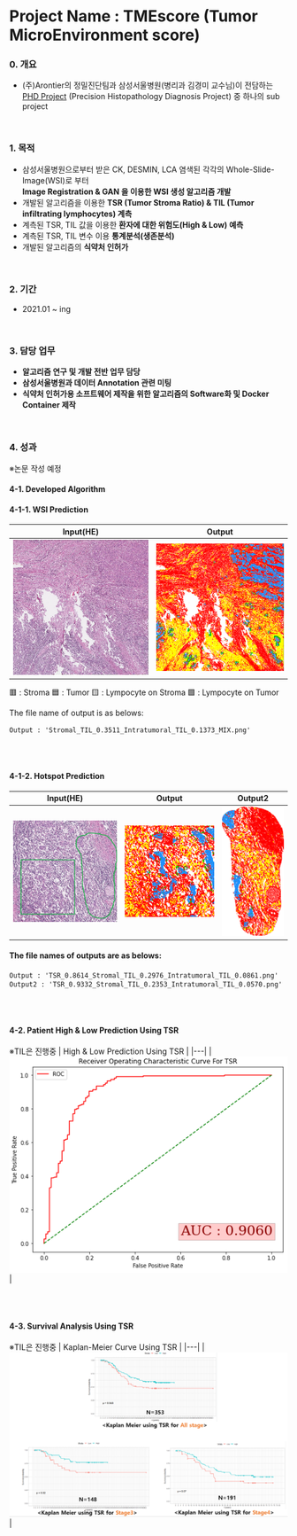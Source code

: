 # Project Name : TMEscore (Tumor MicroEnvironment score)

### 0. 개요
- (주)Arontier의 정밀진단팀과 삼성서울병원(병리과 김경미 교수님)이 전담하는   
[PHD Project](https://github.com/AhnHeeYoung/Projects-Arontier/blob/master/ICIscore/doc/PHD.PNG) (Precision Histopathology Diagnosis Project) 중 하나의 sub project   

<br />

### 1. 목적
- 삼성서울병원으로부터 받은 CK, DESMIN, LCA 염색된 각각의 Whole-Slide-Image(WSI)로 부터   
**Image Registration & GAN 을 이용한 WSI 생성 알고리즘 개발** 
- 개발된 알고리즘을 이용한 **TSR (Tumor Stroma Ratio) & TIL (Tumor infiltrating lymphocytes) 계측**
- 계측된 TSR, TIL 값을 이용한 **환자에 대한 위험도(High & Low) 예측**
- 계측된 TSR, TIL 변수 이용 **통계분석(생존분석)**
- 개발된 알고리즘의 **식약처 인허가**

<br />
  
### 2. 기간
- 2021.01 ~ ing

<br />

### 3. 담당 업무
- **알고리즘 연구 및 개발 전반 업무 담당**   
- **삼성서울병원과 데이터 Annotation 관련 미팅**
- **식약처 인허가용 소프트웨어 제작을 위한 알고리즘의 Software화 및 Docker Container 제작**   

<br />

### 4. 성과 
※논문 작성 예정   


#### 4-1. Developed Algorithm 
#### 4-1-1. WSI Prediction


| Input(HE) | Output |
|---|---|
|![./doc/Input.PNG](./doc/Input.PNG)|![./doc/Output.PNG](./doc/Output.PNG)|
 
:red_square: : Stroma
:blue_square: : Tumor
:yellow_square: : Lympocyte on Stroma
:green_square: : Lympocyte on Tumor

The file name of output is as belows:   
```
Output : 'Stromal_TIL_0.3511_Intratumoral_TIL_0.1373_MIX.png'   
```

<br />
<br />

#### 4-1-2. Hotspot Prediction
| Input(HE) | Output | Output2 |
|---|---|---|
|![./doc/Input_Hotspot.PNG](./doc/Input_Hotspot.PNG)|![./doc/1x_TSR_0.8614_Stromal_TIL_0.2976_Intratumoral_TIL_0.0861.png](./doc/1x_TSR_0.8614_Stromal_TIL_0.2976_Intratumoral_TIL_0.0861.png)|![./doc/1x_TSR_0.9332_Stromal_TIL_0.2353_Intratumoral_TIL_0.0570.png](./doc/1x_TSR_0.9332_Stromal_TIL_0.2353_Intratumoral_TIL_0.0570.png)|


#### The file names of outputs are as belows:   
```
Output : 'TSR_0.8614_Stromal_TIL_0.2976_Intratumoral_TIL_0.0861.png'   
Output2 : 'TSR_0.9332_Stromal_TIL_0.2353_Intratumoral_TIL_0.0570.png'   
```

<br />
<br />

#### 4-2. Patient High & Low Prediction Using TSR
※TIL은 진행중
| High & Low Prediction Using TSR |
|---|
|![./doc/AUC_TSR.PNG](./doc/AUC_TSR.PNG)|

<br />
<br />

#### 4-3. Survival Analysis Using TSR
※TIL은 진행중
| Kaplan-Meier Curve Using TSR |
|---|
|![./doc/KaplanMeier_TSR.PNG](./doc/KaplanMeier_TSR.PNG)|
